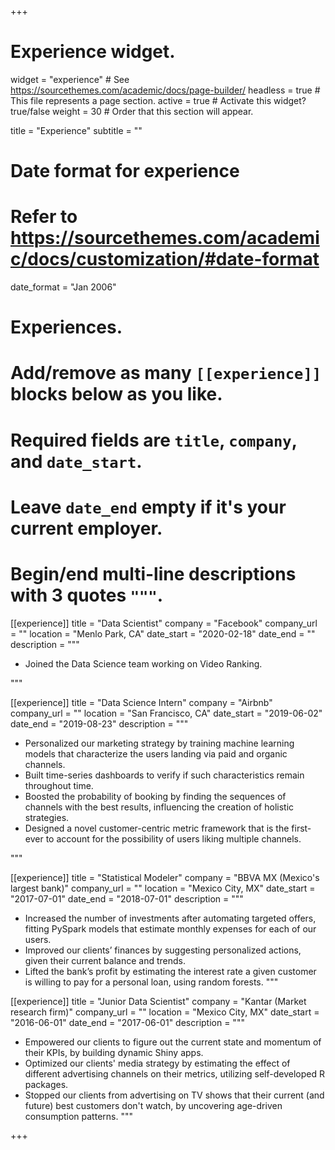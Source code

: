 +++
# Experience widget.
widget = "experience"  # See https://sourcethemes.com/academic/docs/page-builder/
headless = true  # This file represents a page section.
active = true  # Activate this widget? true/false
weight = 30  # Order that this section will appear.

title = "Experience"
subtitle = ""

# Date format for experience
#   Refer to https://sourcethemes.com/academic/docs/customization/#date-format
date_format = "Jan 2006"

# Experiences.
#   Add/remove as many `[[experience]]` blocks below as you like.
#   Required fields are `title`, `company`, and `date_start`.
#   Leave `date_end` empty if it's your current employer.
#   Begin/end multi-line descriptions with 3 quotes `"""`.
[[experience]]
  title = "Data Scientist"
  company = "Facebook"
  company_url = ""
  location = "Menlo Park, CA"
  date_start = "2020-02-18"
  date_end = ""
  description = """
  * Joined the Data Science team working on Video Ranking.

"""

[[experience]]
  title = "Data Science Intern"
  company = "Airbnb"
  company_url = ""
  location = "San Francisco, CA"
  date_start = "2019-06-02"
  date_end = "2019-08-23"
  description = """
  * Personalized our marketing strategy by training machine learning models that characterize the users landing via paid and organic channels.
  * Built time-series dashboards to verify if such characteristics remain throughout time.
  * Boosted the probability of booking by finding the sequences of channels with the best results, influencing the creation of holistic strategies.
  * Designed a novel customer-centric metric framework that is the first-ever to account for the possibility of users liking multiple channels.

"""

[[experience]]
  title = "Statistical Modeler"
  company = "BBVA MX (Mexico's largest bank)"
  company_url = ""
  location = "Mexico City, MX"
  date_start = "2017-07-01"
  date_end = "2018-07-01"
  description = """
  * Increased the number of investments after automating targeted offers, fitting PySpark models that estimate monthly expenses for each of our users.
  * Improved our clients’ finances by suggesting personalized actions, given their current balance and trends.
  * Lifted the bank’s profit by estimating the interest rate a given customer is willing to pay for a personal loan, using random forests.
"""

[[experience]]
  title = "Junior Data Scientist"
  company = "Kantar (Market research firm)"
  company_url = ""
  location = "Mexico City, MX"
  date_start = "2016-06-01"
  date_end = "2017-06-01"
  description = """
  * Empowered our clients to figure out the current state and momentum of their KPIs, by building dynamic Shiny apps.
  * Optimized our clients' media strategy by estimating the effect of different advertising channels on their metrics, utilizing self-developed R packages.
  * Stopped our clients from advertising on TV shows that their current (and future) best customers don't watch, by uncovering age-driven consumption patterns.
"""

+++
